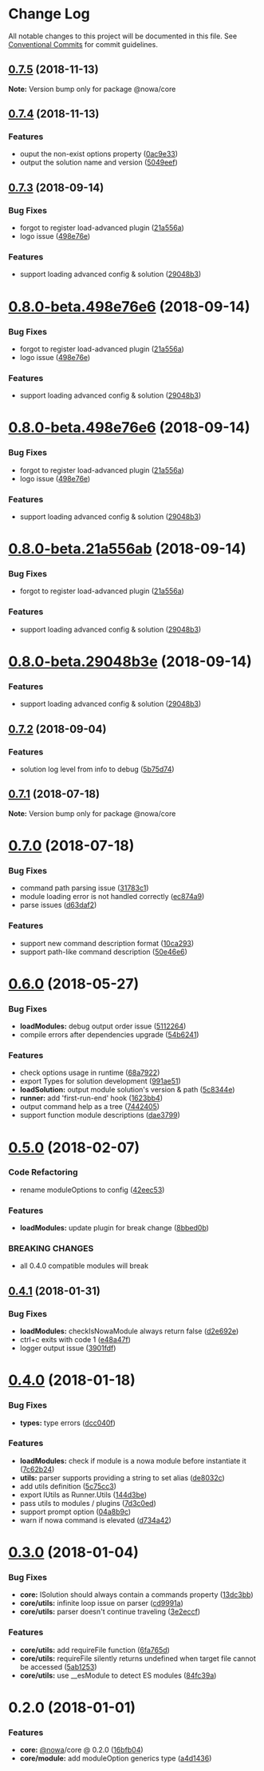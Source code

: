 # Change Log

All notable changes to this project will be documented in this file.
See [Conventional Commits](https://conventionalcommits.org) for commit guidelines.

<a name="0.7.5"></a>
## [0.7.5](https://github.com/nowa-webpack/nowa2/compare/@nowa/core@0.7.4...@nowa/core@0.7.5) (2018-11-13)




**Note:** Version bump only for package @nowa/core

<a name="0.7.4"></a>
## [0.7.4](https://github.com/nowa-webpack/nowa2/compare/@nowa/core@0.7.3...@nowa/core@0.7.4) (2018-11-13)


### Features

* ouput the non-exist options property ([0ac9e33](https://github.com/nowa-webpack/nowa2/commit/0ac9e33))
* output the solution name and version ([5049eef](https://github.com/nowa-webpack/nowa2/commit/5049eef))




<a name="0.7.3"></a>
## [0.7.3](https://github.com/nowa-webpack/nowa2/compare/@nowa/core@0.7.2...@nowa/core@0.7.3) (2018-09-14)


### Bug Fixes

* forgot to register load-advanced plugin ([21a556a](https://github.com/nowa-webpack/nowa2/commit/21a556a))
* logo issue ([498e76e](https://github.com/nowa-webpack/nowa2/commit/498e76e))


### Features

* support loading advanced config & solution ([29048b3](https://github.com/nowa-webpack/nowa2/commit/29048b3))




<a name="0.8.0-beta.498e76e6"></a>
# [0.8.0-beta.498e76e6](https://github.com/nowa-webpack/nowa2/compare/@nowa/core@0.7.2...@nowa/core@0.8.0-beta.498e76e6) (2018-09-14)


### Bug Fixes

* forgot to register load-advanced plugin ([21a556a](https://github.com/nowa-webpack/nowa2/commit/21a556a))
* logo issue ([498e76e](https://github.com/nowa-webpack/nowa2/commit/498e76e))


### Features

* support loading advanced config & solution ([29048b3](https://github.com/nowa-webpack/nowa2/commit/29048b3))




<a name="0.8.0-beta.498e76e6"></a>
# [0.8.0-beta.498e76e6](https://github.com/nowa-webpack/nowa2/compare/@nowa/core@0.7.2...@nowa/core@0.8.0-beta.498e76e6) (2018-09-14)


### Bug Fixes

* forgot to register load-advanced plugin ([21a556a](https://github.com/nowa-webpack/nowa2/commit/21a556a))
* logo issue ([498e76e](https://github.com/nowa-webpack/nowa2/commit/498e76e))


### Features

* support loading advanced config & solution ([29048b3](https://github.com/nowa-webpack/nowa2/commit/29048b3))




<a name="0.8.0-beta.21a556ab"></a>
# [0.8.0-beta.21a556ab](https://github.com/nowa-webpack/nowa2/compare/@nowa/core@0.7.2...@nowa/core@0.8.0-beta.21a556ab) (2018-09-14)


### Bug Fixes

* forgot to register load-advanced plugin ([21a556a](https://github.com/nowa-webpack/nowa2/commit/21a556a))


### Features

* support loading advanced config & solution ([29048b3](https://github.com/nowa-webpack/nowa2/commit/29048b3))




<a name="0.8.0-beta.29048b3e"></a>
# [0.8.0-beta.29048b3e](https://github.com/nowa-webpack/nowa2/compare/@nowa/core@0.7.2...@nowa/core@0.8.0-beta.29048b3e) (2018-09-14)


### Features

* support loading advanced config & solution ([29048b3](https://github.com/nowa-webpack/nowa2/commit/29048b3))




<a name="0.7.2"></a>
## [0.7.2](https://github.com/nowa-webpack/nowa2/compare/@nowa/core@0.7.1...@nowa/core@0.7.2) (2018-09-04)


### Features

* solution log level from info to debug ([5b75d74](https://github.com/nowa-webpack/nowa2/commit/5b75d74))




<a name="0.7.1"></a>
## [0.7.1](https://github.com/nowa-webpack/nowa2/compare/@nowa/core@0.7.0...@nowa/core@0.7.1) (2018-07-18)




**Note:** Version bump only for package @nowa/core

<a name="0.7.0"></a>
# [0.7.0](https://github.com/nowa-webpack/nowa2/compare/@nowa/core@0.6.0...@nowa/core@0.7.0) (2018-07-18)


### Bug Fixes

* command path parsing issue ([31783c1](https://github.com/nowa-webpack/nowa2/commit/31783c1))
* module loading error is not handled correctly ([ec874a9](https://github.com/nowa-webpack/nowa2/commit/ec874a9))
* parse issues ([d63daf2](https://github.com/nowa-webpack/nowa2/commit/d63daf2))


### Features

* support new command description format ([10ca293](https://github.com/nowa-webpack/nowa2/commit/10ca293))
* support path-like command description ([50e46e6](https://github.com/nowa-webpack/nowa2/commit/50e46e6))




<a name="0.6.0"></a>
# [0.6.0](https://github.com/nowa-webpack/nowa2/compare/@nowa/core@0.5.0...@nowa/core@0.6.0) (2018-05-27)


### Bug Fixes

* **loadModules:** debug output order issue ([5112264](https://github.com/nowa-webpack/nowa2/commit/5112264))
* compile errors after dependencies upgrade ([54b6241](https://github.com/nowa-webpack/nowa2/commit/54b6241))


### Features

* check options usage in runtime ([68a7922](https://github.com/nowa-webpack/nowa2/commit/68a7922))
* export Types for solution development ([991ae51](https://github.com/nowa-webpack/nowa2/commit/991ae51))
* **loadSolution:** output module solution's version & path ([5c8344e](https://github.com/nowa-webpack/nowa2/commit/5c8344e))
* **runner:** add 'first-run-end' hook ([1623bb4](https://github.com/nowa-webpack/nowa2/commit/1623bb4))
* output command help as a tree ([7442405](https://github.com/nowa-webpack/nowa2/commit/7442405))
* support function module descriptions ([dae3799](https://github.com/nowa-webpack/nowa2/commit/dae3799))




<a name="0.5.0"></a>
# [0.5.0](https://github.com/nowa-webpack/nowa2/compare/@nowa/core@0.4.1...@nowa/core@0.5.0) (2018-02-07)


### Code Refactoring

* rename moduleOptions to config ([42eec53](https://github.com/nowa-webpack/nowa2/commit/42eec53))


### Features

* **loadModules:** update plugin for break change ([8bbed0b](https://github.com/nowa-webpack/nowa2/commit/8bbed0b))


### BREAKING CHANGES

* all 0.4.0 compatible modules will break




<a name="0.4.1"></a>
## [0.4.1](https://github.com/nowa-webpack/nowa2/compare/@nowa/core@0.4.0...@nowa/core@0.4.1) (2018-01-31)


### Bug Fixes

* **loadModules:** checkIsNowaModule always return false ([d2e692e](https://github.com/nowa-webpack/nowa2/commit/d2e692e))
* ctrl+c exits with code 1 ([e48a47f](https://github.com/nowa-webpack/nowa2/commit/e48a47f))
* logger output issue ([3901fdf](https://github.com/nowa-webpack/nowa2/commit/3901fdf))




<a name="0.4.0"></a>
# [0.4.0](https://github.com/nowa-webpack/nowa2/compare/@nowa/core@0.3.0...@nowa/core@0.4.0) (2018-01-18)


### Bug Fixes

* **types:** type errors ([dcc040f](https://github.com/nowa-webpack/nowa2/commit/dcc040f))


### Features

* **loadModules:** check if module is a nowa module before instantiate it ([7c62b24](https://github.com/nowa-webpack/nowa2/commit/7c62b24))
* **utils:** parser supports providing a string to set alias ([de8032c](https://github.com/nowa-webpack/nowa2/commit/de8032c))
* add utils definition ([5c75cc3](https://github.com/nowa-webpack/nowa2/commit/5c75cc3))
* export IUtils as Runner.Utils ([144d3be](https://github.com/nowa-webpack/nowa2/commit/144d3be))
* pass utils to modules / plugins ([7d3c0ed](https://github.com/nowa-webpack/nowa2/commit/7d3c0ed))
* support prompt option ([04a8b9c](https://github.com/nowa-webpack/nowa2/commit/04a8b9c))
* warn if nowa command is elevated ([d734a42](https://github.com/nowa-webpack/nowa2/commit/d734a42))




<a name="0.3.0"></a>
# [0.3.0](https://github.com/nowa-webpack/nowa2/compare/@nowa/core@0.2.0...@nowa/core@0.3.0) (2018-01-04)


### Bug Fixes

* **core:** ISolution should always contain a commands property ([13dc3bb](https://github.com/nowa-webpack/nowa2/commit/13dc3bb))
* **core/utils:** infinite loop issue on parser ([cd9991a](https://github.com/nowa-webpack/nowa2/commit/cd9991a))
* **core/utils:** parser doesn't continue traveling ([3e2eccf](https://github.com/nowa-webpack/nowa2/commit/3e2eccf))


### Features

* **core/utils:** add requireFile function ([6fa765d](https://github.com/nowa-webpack/nowa2/commit/6fa765d))
* **core/utils:** requireFile silently returns undefined when target file cannot be accessed ([5ab1253](https://github.com/nowa-webpack/nowa2/commit/5ab1253))
* **core/utils:** use __esModule to detect ES modules ([84fc39a](https://github.com/nowa-webpack/nowa2/commit/84fc39a))




<a name="0.2.0"></a>
# 0.2.0 (2018-01-01)


### Features

* **core:** [@nowa](https://github.com/nowa)/core @ 0.2.0 ([16bfb04](https://github.com/nowa-webpack/nowa2/commit/16bfb04))
* **core/module:** add moduleOption generics type ([a4d1436](https://github.com/nowa-webpack/nowa2/commit/a4d1436))
